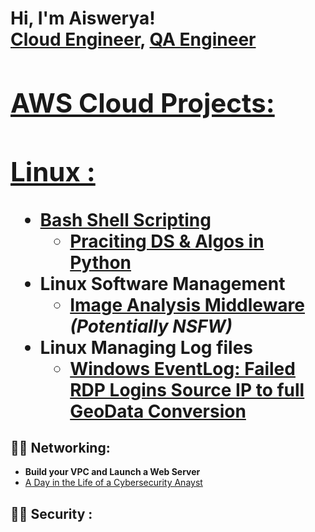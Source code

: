 <h1>Hi, I'm Aiswerya! <br/><a href="https://github.com/aiswerya/aiswerya.git">Cloud Engineer</a>, <a href="https://www.linkedin.com/in/aiswerya-manoharan">QA Engineer


<h2> AWS Cloud Projects:</h2>

<h2>Linux :</h2>

- <b>Bash Shell Scripting</b>
  - [Praciting DS & Algos in Python](https://github.com/joshmadakor1/Algorithms-Practice)
- <b>Linux Software Management</b>
  - [Image Analysis Middleware](https://github.com/joshmadakor1/4chan-Image-Analysis-Middleware-C964) <b><i>(Potentially NSFW)</b></i>
- <b>Linux Managing Log files</b>
  - [Windows EventLog: Failed RDP Logins Source IP to full GeoData Conversion](https://github.com/joshmadakor1/Sentinel-Lab)

<h2>👨‍💻 Networking:</h2>

- <b>Build your VPC and Launch a Web Server</b>
- [A Day in the Life of a Cybersecurity Anayst](https://www.youtube.com/watch?v=uHy3oM7NnoU)

<h2>👨‍💻 Security :</h2>

  
